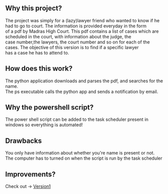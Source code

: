 ## Why this project?

The project was simply for a (lazy)lawyer friend who wanted to know if he had to go to court. The information is provided everyday in the form \
of a pdf by Madras High Court. This pdf contains a list of cases which are scheduled in the court, with information about the judge, the \
case number,the lawyers, the court number and so on for each of the cases. The objective of this version is to find if a specific lawyer\
has a case he has to attend to.

## How does this work?
The python application downloads and parses the pdf, and searches for the name. \
The ps executable calls the python app and sends a notification by email.

## Why the powershell script?
The power shell script can be added to the task scheduler present in windows so everything is automated!

## Drawbacks
You only have information about whether you're name is present or not.\
The computer has to turned on when the script is run by the task scheduler

## Improvements?
Check out -> [Version1](https://github.com/kirank215/courtv1)
